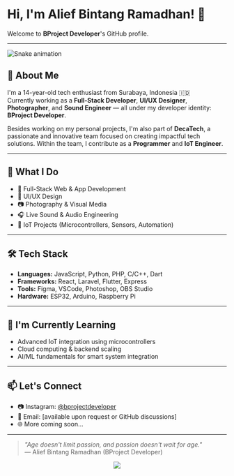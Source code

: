 # Hi, I'm Alief Bintang Ramadhan! 👋

Welcome to **BProject Developer**'s GitHub profile.

---
<img src="https://raw.githubusercontent.com/bproject-developer/bproject-developer/output/snake.svg" alt="Snake animation" />

###

## 👤 About Me

I'm a 14-year-old tech enthusiast from Surabaya, Indonesia 🇮🇩  
Currently working as a **Full-Stack Developer**, **UI/UX Designer**, **Photographer**, and **Sound Engineer** — all under my developer identity: **BProject Developer**.

Besides working on my personal projects, I'm also part of **DecaTech**, a passionate and innovative team focused on creating impactful tech solutions. Within the team, I contribute as a **Programmer** and **IoT Engineer**.

---

## 💼 What I Do

- 🎯 Full-Stack Web & App Development  
- 🎨 UI/UX Design  
- 📷 Photography & Visual Media  
- 🎧 Live Sound & Audio Engineering  
- 🔧 IoT Projects (Microcontrollers, Sensors, Automation)

---

## 🛠 Tech Stack

- **Languages:** JavaScript, Python, PHP, C/C++, Dart  
- **Frameworks:** React, Laravel, Flutter, Express  
- **Tools:** Figma, VSCode, Photoshop, OBS Studio  
- **Hardware:** ESP32, Arduino, Raspberry Pi

---

## 🌱 I'm Currently Learning

- Advanced IoT integration using microcontrollers  
- Cloud computing & backend scaling  
- AI/ML fundamentals for smart system integration

---

## 📫 Let's Connect

- 📷 Instagram: [@bprojectdeveloper](https://instagram.com/bprojectdeveloper)  
- 📩 Email: [available upon request or GitHub discussions]  
- 🌐 More coming soon...

---

> _"Age doesn't limit passion, and passion doesn't wait for age."_  
> — Alief Bintang Ramadhan (BProject Developer)

<div align="center">
  <img src="https://profile-counter.glitch.me/bproject-developer/count.svg?"  />
</div>

###